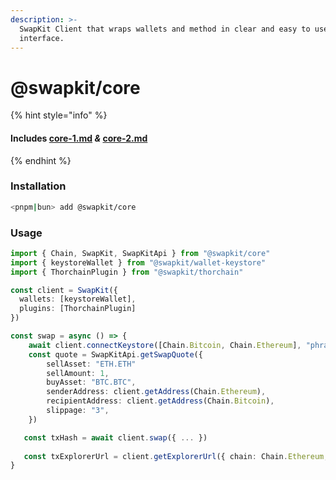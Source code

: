 ```yaml
---
description: >-
  SwapKit Client that wraps wallets and method in clear and easy to use
  interface.
---
```


# @swapkit/core

{% hint style="info" %}
#### Includes [core-1.md](core-1.md "mention") _&_ [core-2.md](core-2.md "mention")&#x20;
{% endhint %}

### **Installation**

```bash
<pnpm|bun> add @swapkit/core
```

### Usage

```typescript
import { Chain, SwapKit, SwapKitApi } from "@swapkit/core"
import { keystoreWallet } from "@swapkit/wallet-keystore"
import { ThorchainPlugin } from "@swapkit/thorchain"

const client = SwapKit({
  wallets: [keystoreWallet],
  plugins: [ThorchainPlugin]
})

const swap = async () => {
    await client.connectKeystore([Chain.Bitcoin, Chain.Ethereum], "phrases...")
    const quote = SwapKitApi.getSwapQuote({
        sellAsset: "ETH.ETH"
        sellAmount: 1,
        buyAsset: "BTC.BTC",
        senderAddress: client.getAddress(Chain.Ethereum),
        recipientAddress: client.getAddress(Chain.Bitcoin),
        slippage: "3",
    })

   const txHash = await client.swap({ ... })
    
   const txExplorerUrl = client.getExplorerUrl({ chain: Chain.Ethereum, txHash })
}
```
